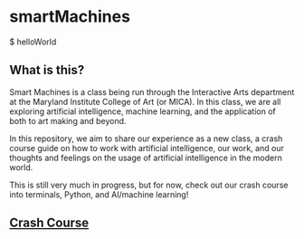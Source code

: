 # smartMachines
$ helloWorld

## What is this?
Smart Machines is a class being run through the Interactive Arts department at the Maryland Institute College of Art (or MICA). In this class, we are all exploring artificial intelligence, machine learning, and the application of both to art making and beyond.

In this repository, we aim to share our experience as a new class, a crash course guide on how to work with artificial intelligence, our work, and our thoughts and feelings on the usage of artificial intelligence in the modern world.

This is still very much in progress, but for now, check out our crash course into terminals, Python, and AI/machine learning!

## [Crash Course](crashCourse.md)

